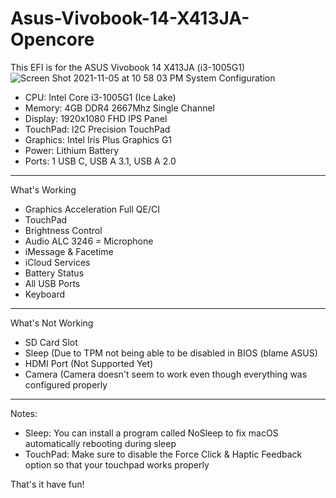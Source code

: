 # Asus-Vivobook-14-X413JA-Opencore
This EFI is for the ASUS Vivobook 14 X413JA (i3-1005G1)
![Screen Shot 2021-11-05 at 10 58 03 PM](https://user-images.githubusercontent.com/83425771/140599700-4fa64d7a-13b1-468c-9df5-f462b1171bbc.png)
System Configuration
- CPU: Intel Core i3-1005G1 (Ice Lake)
- Memory: 4GB DDR4 2667Mhz Single Channel
- Display: 1920x1080 FHD IPS Panel
- TouchPad: l2C Precision TouchPad
- Graphics: Intel Iris Plus Graphics G1
- Power: Lithium Battery
- Ports: 1 USB C, USB A 3.1, USB A 2.0
---------------------------------------------------------------------------------------
What's Working
- Graphics Acceleration Full QE/CI
- TouchPad
- Brightness Control
- Audio ALC 3246
= Microphone
- iMessage & Facetime
- iCloud Services
- Battery Status
- All USB Ports
- Keyboard
----------------------------------------------------------------------------------------
What's Not Working
- SD Card Slot
- Sleep (Due to TPM not being able to be disabled in BIOS (blame ASUS)
- HDMI Port (Not Supported Yet)
- Camera (Camera doesn't seem to work even though everything was configured properly
----------------------------------------------------------------------------------------
Notes:
- Sleep: You can install a program called NoSleep to fix macOS automatically rebooting during sleep
- TouchPad: Make sure to disable the Force Click & Haptic Feedback option so that your touchpad works properly

That's it have fun!
